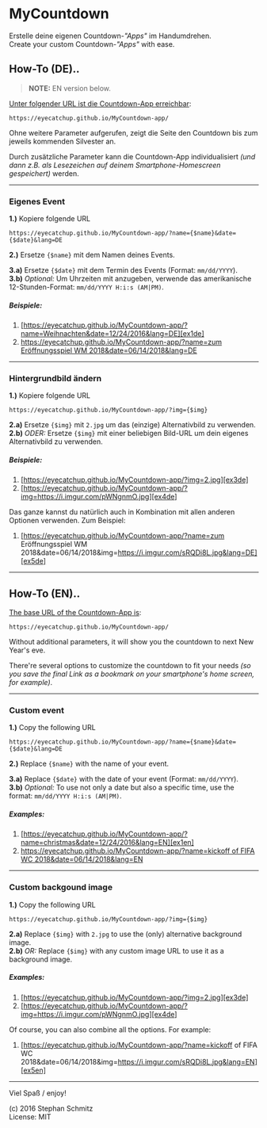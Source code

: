 # MyCountdown

Erstelle deine eigenen Countdown-_"Apps"_ im Handumdrehen.  
Create your custom Countdown-_"Apps"_ with ease.

## How-To (DE)..

> **NOTE:** EN version below.

[Unter folgender URL ist die Countdown-App erreichbar][appbase]:

    https://eyecatchup.github.io/MyCountdown-app/
    
Ohne weitere Parameter aufgerufen, zeigt die Seite den Countdown bis zum jeweils kommenden Silvester an.

Durch zusätzliche Parameter kann die Countdown-App individualisiert _(und dann z.B. als Lesezeichen auf deinem Smartphone-Homescreen gespeichert)_ werden.

---

### Eigenes Event

**1.)** Kopiere folgende URL

    https://eyecatchup.github.io/MyCountdown-app/?name={$name}&date={$date}&lang=DE

**2.)** Ersetze `{$name}` mit dem Namen deines Events.

**3.a)** Ersetze `{$date}` mit dem Termin des Events (Format: `mm/dd/YYYY`).  
**3.b)** *Optional:* Um Uhrzeiten mit anzugeben, verwende das amerikanische <nobr>12-Stunden-Format</nobr>: `mm/dd/YYYY H:i:s (AM|PM)`.

##### Beispiele:

1. [https://eyecatchup.github.io/MyCountdown-app/?name=Weihnachten&date=12/24/2016&lang=DE][ex1de]
2. [https://eyecatchup.github.io/MyCountdown-app/?name=zum Eröffnungsspiel WM 2018&date=06/14/2018&lang=DE][ex2de]

---

### Hintergrundbild ändern

**1.)** Kopiere folgende URL

    https://eyecatchup.github.io/MyCountdown-app/?img={$img}

**2.a)** Ersetze `{$img}` mit `2.jpg` um das (einzige) Alternativbild zu verwenden.  
**2.b)** *ODER:* Ersetze `{$img}` mit einer beliebigen Bild-URL um dein eigenes Alternativbild zu verwenden.

##### Beispiele:

1. [https://eyecatchup.github.io/MyCountdown-app/?img=2.jpg][ex3de]
2. [https://eyecatchup.github.io/MyCountdown-app/?img=https://i.imgur.com/pWNgnmO.jpg][ex4de]

Das ganze kannst du natürlich auch in Kombination mit allen anderen Optionen verwenden. Zum Beispiel:

1. [https://eyecatchup.github.io/MyCountdown-app/?name=zum Eröffnungsspiel WM 2018&date=06/14/2018&img=https://i.imgur.com/sRQDi8L.jpg&lang=DE][ex5de]

---

## How-To (EN)..

[The base URL of the Countdown-App is][appbase]:

    https://eyecatchup.github.io/MyCountdown-app/
    
Without additional parameters, it will show you the countdown to next New Year's eve.

There're several options to customize the countdown to fit your needs _(so you save the final Link as a bookmark on your smartphone's home screen, for example)_.

---

### Custom event

**1.)** Copy the following URL

    https://eyecatchup.github.io/MyCountdown-app/?name={$name}&date={$date}&lang=DE

**2.)** Replace `{$name}` with the name of your event.

**3.a)** Replace `{$date}` with the date of your event (Format: `mm/dd/YYYY`).  
**3.b)** *Optional:* To use not only a date but also a specific time, use the format: `mm/dd/YYYY H:i:s (AM|PM)`.

##### Examples:

1. [https://eyecatchup.github.io/MyCountdown-app/?name=christmas&date=12/24/2016&lang=EN][ex1en]
2. [https://eyecatchup.github.io/MyCountdown-app/?name=kickoff of FIFA WC 2018&date=06/14/2018&lang=EN][ex2en]

---

### Custom backgound image

**1.)** Copy the following URL

    https://eyecatchup.github.io/MyCountdown-app/?img={$img}

**2.a)** Replace `{$img}` with `2.jpg` to use the (only) alternative background image.  
**2.b)** *OR:* Replace `{$img}` with any custom image URL to use it as a background image.

##### Examples:

1. [https://eyecatchup.github.io/MyCountdown-app/?img=2.jpg][ex3de]
2. [https://eyecatchup.github.io/MyCountdown-app/?img=https://i.imgur.com/pWNgnmO.jpg][ex4de]

Of course, you can also combine all the options. For example:

1. [https://eyecatchup.github.io/MyCountdown-app/?name=kickoff of FIFA WC 2018&date=06/14/2018&img=https://i.imgur.com/sRQDi8L.jpg&lang=EN][ex5en]

---

Viel Spaß / enjoy!

(c) 2016 Stephan Schmitz  
License: MIT

[appbase]: https://eyecatchup.github.io/MyCountdown-app/ "MyCountdown App"  
[ex1de]: https://eyecatchup.github.io/MyCountdown-app/?name=Weihnachten&date=12/24/2016&lang=DE "Beispiel 1 (DE): Eigenes Event"  
[ex2de]: https://eyecatchup.github.io/MyCountdown-app/?name=zum%20Er%C3%B6ffnungsspiel%20der%20WM%202018&date=06/14/2018&lang=DE "Beispiel 2 (DE): Eigenes Event"  
[ex3de]: https://eyecatchup.github.io/MyCountdown-app/?img=2.jpg "Beispiel: Alternatives Hintergrundbild / Example: alternative background image"  
[ex4de]: https://eyecatchup.github.io/MyCountdown-app/?img=https://i.imgur.com/pWNgnmO.jpg "Beispiel: Eigenes Hintergrundbild / Example: custom background image"  
[ex5de]: https://eyecatchup.github.io/MyCountdown-app/?name=zum%20Er%C3%B6ffnungsspiel%20der%20WM%202018&date=06/14/2018&img=https://i.imgur.com/sRQDi8L.jpg&lang=DE "Beispiel: Eigenes Event + Bild"  
[ex1en]: https://eyecatchup.github.io/MyCountdown-app/?name=christmas&date=12/24/2016&lang=EN "Example 1 (EN): Custom Event"  
[ex2en]: https://eyecatchup.github.io/MyCountdown-app/?name=kickoff%20of%20FIFA%20WC%202018&date=06/14/2018&lang=EN "Example 2 (EN): Custom Event"  
[ex5en]: https://eyecatchup.github.io/MyCountdown-app/?name=kickoff%20of%20FIFA%20WC%202018&date=06/14/2018&img=https://i.imgur.com/sRQDi8L.jpg&lang=EN "Example: Custom Event + background image"  
